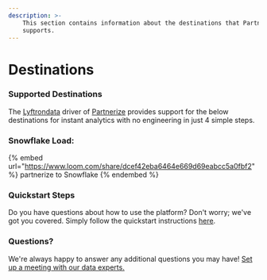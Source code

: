 ```yaml
---
description: >-
    This section contains information about the destinations that Partnerize
    supports.
---
```


# Destinations

### Supported Destinations

The [Lyftrondata](https://www.lyftrondata.com/) driver of [Partnerize](https://www.lyftrondata.com/integration/marketing-analytics/partnerize/) provides support for the below destinations for instant analytics with no engineering in just 4 simple steps.

### Snowflake Load:

{% embed url="https://www.loom.com/share/dcef42eba6464e669d69eabcc5a0fbf2" %}
partnerize to Snowflake
{% endembed %}

### Quickstart Steps

Do you have questions about how to use the platform? Don't worry; we've got you covered. Simply follow the quickstart instructions [here](../../../quickstart-steps.md).

### Questions? <a href="#questions" id="questions"></a>

We're always happy to answer any additional questions you may have! [Set up a meeting with our data experts.](https://www.lyftrondata.com/book-a-meeting/)
